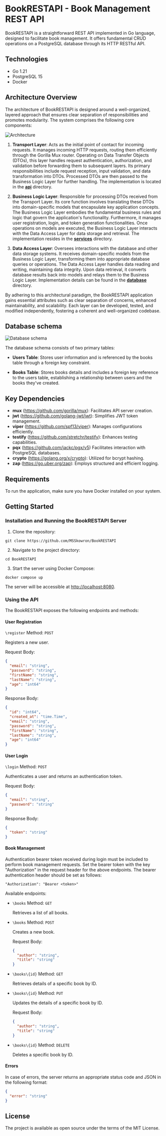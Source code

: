 # BookRESTAPI - Book Management REST API

BookRESTAPI is a straightforward REST API implemented in Go language, designed to facilitate book management. It offers fundamental CRUD operations on a PostgreSQL database through its HTTP RESTful API.

## Technologies

- Go 1.21
- PostgreSQL 15
- Docker

## Architecture Overview

The architecture of BookRESTAPI is designed around a well-organized, layered approach that ensures clear separation of responsibilities and promotes modularity. The system comprises the following core components:

![Architecture](./docs/architecture.png)

1. **Transport Layer**:  Acts as the initial point of contact for incoming requests. It manages incoming HTTP requests, routing them efficiently through the Gorilla Mux router. Operating on Data Transfer Objects (DTOs), this layer handles request authentication, authorization, and validation before forwarding them to subsequent layers. Its primary responsibilities include request reception, input validation, and data transformation into DTOs. Processed DTOs are then passed to the Business Logic Layer for further handling. The implementation is located in the [**api**](./internal/api) directory.

2. **Business Logic Layer**: Responsible for processing DTOs received from the Transport Layer. Its core function involves translating these DTOs into domain-specific models that encapsulate key application concepts. The Business Logic Layer embodies the fundamental business rules and logic that govern the application's functionality. Furthermore, it manages user registration, login, and token generation functionalities. Once operations on models are executed, the Business Logic Layer interacts with the Data Access Layer for data storage and retrieval. The implementation resides in the [**services**](./internal/services) directory.

3. **Data Access Layer**: Oversees interactions with the database and other data storage systems. It receives domain-specific models from the Business Logic Layer, transforming them into appropriate database queries or operations. The Data Access Layer handles data reading and writing, maintaining data integrity. Upon data retrieval, it converts database results back into models and relays them to the Business Logic Layer. Implementation details can be found in the [**database**](./internal/database) directory.

By adhering to this architectural paradigm, the BookRESTAPI application gains essential attributes such as clear separation of concerns, enhanced maintainability, and scalability. Each layer can be developed, tested, and modified independently, fostering a coherent and well-organized codebase.

## Database schema

![Database schema](./docs/database_schema.png)

The database schema consists of two primary tables:

- **Users Table**: Stores user information and is referenced by the books table through a foreign key constraint.

- **Books Table**: Stores books details and includes a foreign key reference to the users table, establishing a relationship between users and the books they've created.

## Key Dependencies

- **mux** (<https://github.com/gorilla/mux>): Facilitates API server creation.
- **jwt** (<https://github.com/golang-jwt/jwt>): Simplifies JWT token management.
- **viper** (<https://github.com/spf13/viper>): Manages configurations efficiently.
- **testify** (<https://github.com/stretchr/testify>): Enhances testing capabilities.
- **pqx** (<https://github.com/jackc/pgx/v5>) Facilitates interaction with PostgreSQL databases.
- **crypto** (<https://golang.org/x/crypto>): Utilized for bcrypt hashing.
- **zap** (<https://go.uber.org/zap>): Employs structured and efficient logging.

## Requirements

To run the application, make sure you have Docker installed on your system.

## Getting Started

### Installation and Running the **BookRESTAPI Server**

1. Clone the repository:

```
git clone https://github.com/MSSkowron/BookRESTAPI
```

2. Navigate to the project directory:

```
cd BookRESTAPI
```

3. Start the server using Docker Compose:

```
docker compose up
```

The server will be accessible at <http://localhost:8080>.

### Using the API

The BookRESTAPI exposes the following endpoints and methods:

#### User Registration

`\register` Method: `POST`

Registers a new user.

Request Body:

```json
{
  "email": "string",
  "password": "string",
  "firstName": "string",
  "lastName": "string",
  "age": "int64"
}
```

Response Body:

```json
{
  "id": "int64",
  "created_at": "time.Time",
  "email": "string",
  "password": "string",
  "firstName": "string",
  "lastName": "string",
  "age": "int64"
}
```

#### User Login

`\login` Method: `POST`

Authenticates a user and returns an authentication token.

Request Body:

```json
{
  "email": "string",
  "password": "string"
}
```

Response Body:

```json
{
  "token": "string"
}
```

#### Book Management

Authentication bearer token received during login must be included to perform book management requests. Set the bearer token with the key "Authorization" in the request header for the above endpoints. The bearer authentication header should be set as follows:

```
"Authorization": "Bearer <token>"
```

Available endpoints:

- `\books` Method: `GET`

  Retrieves a list of all books.

- `\books` Method: `POST`

  Creates a new book.

  Request Body:

  ```json
  {
    "author": "string",
    "title": "string"
  }
  ```

- `\books\{id}` Method: `GET`

  Retrieves details of a specific book by ID.

- `\books\{id}` Method: `PUT`

  Updates the details of a specific book by ID.

  Request Body:

  ```json
  {
    "author": "string",
    "title": "string"
  }
  ```

- `\books\{id}` Method: `DELETE`

  Deletes a specific book by ID.

#### Errors

In case of errors, the server returns an appropriate status code and JSON in the following format:

```json
{
  "error": "string"
}
```

## License

The project is available as open source under the terms of the MIT License.
